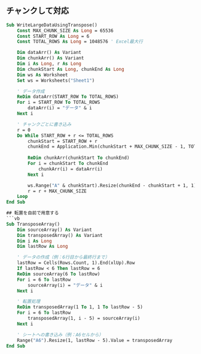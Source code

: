 ## チャンクして対応
```vb
Sub WriteLargeDataUsingTranspose()
    Const MAX_CHUNK_SIZE As Long = 65536
    Const START_ROW As Long = 6
    Const TOTAL_ROWS As Long = 1048576 ' Excel最大行

    Dim dataArr() As Variant
    Dim chunkArr() As Variant
    Dim i As Long, r As Long
    Dim chunkStart As Long, chunkEnd As Long
    Dim ws As Worksheet
    Set ws = Worksheets("Sheet1")

    ' データ作成
    ReDim dataArr(START_ROW To TOTAL_ROWS)
    For i = START_ROW To TOTAL_ROWS
        dataArr(i) = "データ" & i
    Next i

    ' チャンクごとに書き込み
    r = 0
    Do While START_ROW + r <= TOTAL_ROWS
        chunkStart = START_ROW + r
        chunkEnd = Application.Min(chunkStart + MAX_CHUNK_SIZE - 1, TOTAL_ROWS)
        
        ReDim chunkArr(chunkStart To chunkEnd)
        For i = chunkStart To chunkEnd
            chunkArr(i) = dataArr(i)
        Next i

        ws.Range("A" & chunkStart).Resize(chunkEnd - chunkStart + 1, 1).Value = Application.Transpose(chunkArr)
        r = r + MAX_CHUNK_SIZE
    Loop
End Sub

## 転置を自前で用意する
```vb
Sub TransposeArray()
    Dim sourceArray() As Variant
    Dim transposedArray() As Variant
    Dim i As Long
    Dim lastRow As Long

    ' データの作成（例：6行目から最終行まで）
    lastRow = Cells(Rows.Count, 1).End(xlUp).Row
    If lastRow < 6 Then lastRow = 6
    ReDim sourceArray(6 To lastRow)
    For i = 6 To lastRow
        sourceArray(i) = "データ" & i
    Next i

    ' 転置処理
    ReDim transposedArray(1 To 1, 1 To lastRow - 5)
    For i = 6 To lastRow
        transposedArray(1, i - 5) = sourceArray(i)
    Next i

    ' シートへの書き込み（例：A6セルから）
    Range("A6").Resize(1, lastRow - 5).Value = transposedArray
End Sub
```